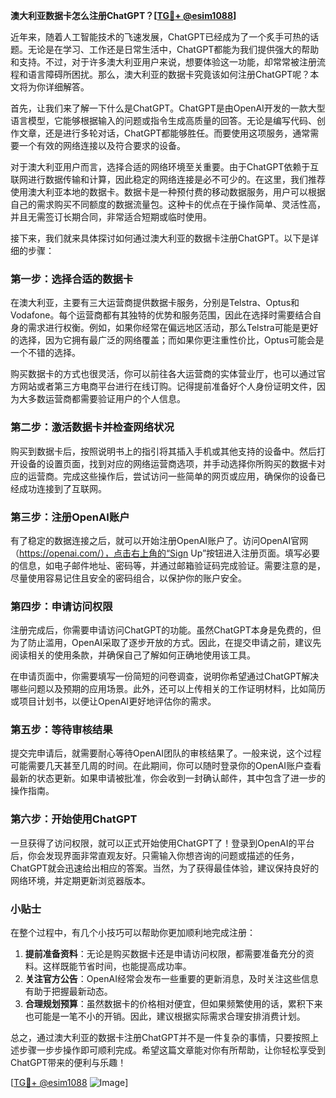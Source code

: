 **澳大利亚数据卡怎么注册ChatGPT？[[TG💪+ @esim1088](https://t.me/s/esim1088)]**

近年来，随着人工智能技术的飞速发展，ChatGPT已经成为了一个炙手可热的话题。无论是在学习、工作还是日常生活中，ChatGPT都能为我们提供强大的帮助和支持。不过，对于许多澳大利亚用户来说，想要体验这一功能，却常常被注册流程和语言障碍所困扰。那么，澳大利亚的数据卡究竟该如何注册ChatGPT呢？本文将为你详细解答。

首先，让我们来了解一下什么是ChatGPT。ChatGPT是由OpenAI开发的一款大型语言模型，它能够根据输入的问题或指令生成高质量的回答。无论是编写代码、创作文章，还是进行多轮对话，ChatGPT都能够胜任。而要使用这项服务，通常需要一个有效的网络连接以及符合要求的设备。

对于澳大利亚用户而言，选择合适的网络环境至关重要。由于ChatGPT依赖于互联网进行数据传输和计算，因此稳定的网络连接是必不可少的。在这里，我们推荐使用澳大利亚本地的数据卡。数据卡是一种预付费的移动数据服务，用户可以根据自己的需求购买不同额度的数据流量包。这种卡的优点在于操作简单、灵活性高，并且无需签订长期合同，非常适合短期或临时使用。

接下来，我们就来具体探讨如何通过澳大利亚的数据卡注册ChatGPT。以下是详细的步骤：

### 第一步：选择合适的数据卡

在澳大利亚，主要有三大运营商提供数据卡服务，分别是Telstra、Optus和Vodafone。每个运营商都有其独特的优势和服务范围，因此在选择时需要结合自身的需求进行权衡。例如，如果你经常在偏远地区活动，那么Telstra可能是更好的选择，因为它拥有最广泛的网络覆盖；而如果你更注重性价比，Optus可能会是一个不错的选择。

购买数据卡的方式也很灵活，你可以前往各大运营商的实体营业厅，也可以通过官方网站或者第三方电商平台进行在线订购。记得提前准备好个人身份证明文件，因为大多数运营商都需要验证用户的个人信息。

### 第二步：激活数据卡并检查网络状况

购买到数据卡后，按照说明书上的指引将其插入手机或其他支持的设备中。然后打开设备的设置页面，找到对应的网络运营商选项，并手动选择你所购买的数据卡对应的运营商。完成这些操作后，尝试访问一些简单的网页或应用，确保你的设备已经成功连接到了互联网。

### 第三步：注册OpenAI账户

有了稳定的数据连接之后，就可以开始注册OpenAI账户了。访问OpenAI官网（https://openai.com/），点击右上角的“Sign Up”按钮进入注册页面。填写必要的信息，如电子邮件地址、密码等，并通过邮箱验证码完成验证。需要注意的是，尽量使用容易记住且安全的密码组合，以保护你的账户安全。

### 第四步：申请访问权限

注册完成后，你需要申请访问ChatGPT的功能。虽然ChatGPT本身是免费的，但为了防止滥用，OpenAI采取了逐步开放的方式。因此，在提交申请之前，建议先阅读相关的使用条款，并确保自己了解如何正确地使用该工具。

在申请页面中，你需要填写一份简短的问卷调查，说明你希望通过ChatGPT解决哪些问题以及预期的应用场景。此外，还可以上传相关的工作证明材料，比如简历或项目计划书，以便让OpenAI更好地评估你的需求。

### 第五步：等待审核结果

提交完申请后，就需要耐心等待OpenAI团队的审核结果了。一般来说，这个过程可能需要几天甚至几周的时间。在此期间，你可以随时登录你的OpenAI账户查看最新的状态更新。如果申请被批准，你会收到一封确认邮件，其中包含了进一步的操作指南。

### 第六步：开始使用ChatGPT

一旦获得了访问权限，就可以正式开始使用ChatGPT了！登录到OpenAI的平台后，你会发现界面非常直观友好。只需输入你想咨询的问题或描述的任务，ChatGPT就会迅速给出相应的答案。当然，为了获得最佳体验，建议保持良好的网络环境，并定期更新浏览器版本。

### 小贴士

在整个过程中，有几个小技巧可以帮助你更加顺利地完成注册：

1. **提前准备资料**：无论是购买数据卡还是申请访问权限，都需要准备充分的资料。这样既能节省时间，也能提高成功率。
2. **关注官方公告**：OpenAI经常会发布一些重要的更新消息，及时关注这些信息有助于把握最新动态。
3. **合理规划预算**：虽然数据卡的价格相对便宜，但如果频繁使用的话，累积下来也可能是一笔不小的开销。因此，建议根据实际需求合理安排消费计划。

总之，通过澳大利亚的数据卡注册ChatGPT并不是一件复杂的事情，只要按照上述步骤一步步操作即可顺利完成。希望这篇文章能对你有所帮助，让你轻松享受到ChatGPT带来的便利与乐趣！

[[TG💪+ @esim1088](https://t.me/s/esim1088) ![Image](https://i.postimg.cc/4NQfJmqS/Snipaste-2025-05-13-00-14-12.png)]